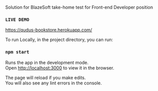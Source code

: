 Solution for BlazeSoft take-home test for Front-end Developer position

### `LIVE DEMO`

https://qudus-bookstore.herokuapp.com/

To run Locally, in the project directory, you can run:

### `npm start`

Runs the app in the development mode.\
Open [http://localhost:3000](http://localhost:3000) to view it in the browser.

The page will reload if you make edits.\
You will also see any lint errors in the console.
